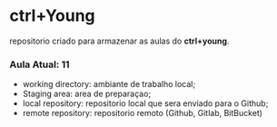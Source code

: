 # ctrl+Young

repositorio criado para armazenar as aulas do **ctrl+young**.

### Aula Atual: 11

- working directory: ambiante de trabalho local;
- Staging area: area de preparaçao;
- local repository: repositorio local que sera enviado para o Github;
- remote repository: repositorio remoto (Github, Gitlab, BitBucket)